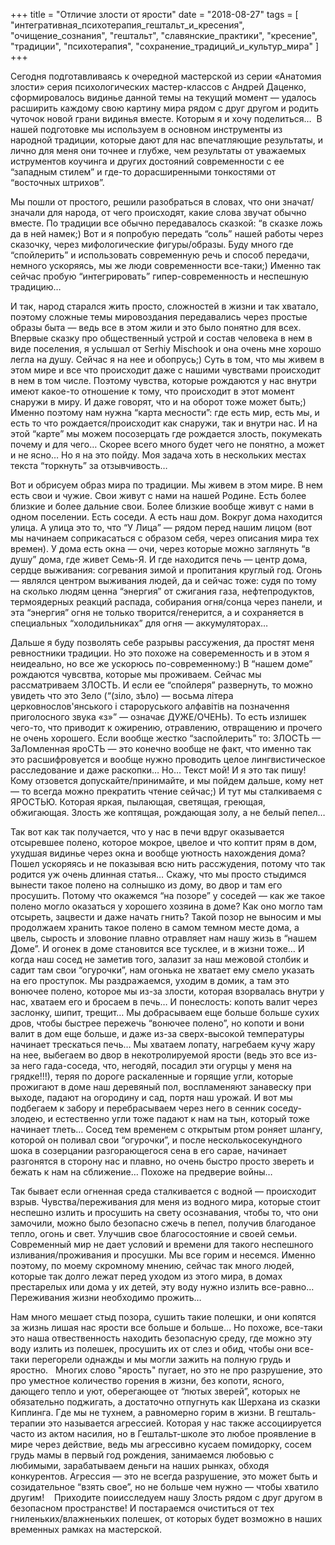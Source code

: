 +++
title = "Отличие злости от ярости"
date = "2018-08-27"
tags = [
    "интегративная_психотерапия_гештальт_и_кресения",
    "очищение_сознания", 
    "гештальт",
    "славянские_практики",
    "кресение", 
    "традиции", 
    "психотерапия", 
    "сохранение_традиций_и_культур_мира"
]
+++


Сегодня подготавливаясь к очередной мастерской из серии «Анатомия злости» серия психологических мастер-классов с Андрей Даценко, сформировалось видинье данной темы на текущий момент — удалось расширить каждому свою картину мира рядом с друг другом и родить чуточок новой грани видинья вместе. Которым я и хочу поделиться…  
В нашей подготовке мы используем в основном инструменты из народной традиции, которые дают для нас впечатляющие результаты, и лично для меня они точнее и глубже, чем результаты от уважаемых иструментов коучинга и других достояний современности с ее “западным стилем” и где-то дорасширенными тонкостями от “восточных штрихов”.

<!--more-->

Мы пошли от простого, решили разобраться в словах, что они значат/значали для народа, от чего происходят, какие слова звучат обычно вместе. По традиции все обычно передавалось сказкой: “в сказке ложь да в ней намек;) Вот и я попробую передать “соль” нашей работы через сказочку, через мифологические фигуры/образы. Буду много где “спойлерить” и использовать современную речь и способ передачи, немного ускоряясь, мы же люди современности все-таки;) Именно так сейчас пробую “интегрировать” гипер-современность и неспешную традицию…

И так, народ старался жить просто, сложностей в жизни и так хватало, поэтому сложные темы мировоздания передавались через простые образы быта — ведь все в этом жили и это было понятно для всех. Впервые сказку про общественный устрой и состав человека в нем в виде поселения, я услышал от Serhiy Mischook и она очень мне хорошо легла на душу. Сейчас я на нее и обопрусь;) Суть в том, что мы живем в этом мире и все что происходит даже с нашими чувствами происходит в нем в том числе. Поэтому чувства, которые рождаются у нас внутри имеют какое-то отношение к тому, что происходит в этот момент снаружи в миру. И даже говорят, что и на оборот тоже может быть;) Именно поэтому нам нужна “карта месности”: где есть мир, есть мы, и есть то что рождается/происходит как снаружи, так и внутри нас. И на этой “карте” мы можем посозерцать где рождается злость, покумекать почему и для чего… Скорее всего много будет чего не понятно, а может и не ясно… Но я на это пойду. Моя задача хоть в нескольких местах текста “торкнуть” за отзывчивость…

Вот и обрисуем образ мира по традиции. Мы живем в этом мире. В нем есть свои и чужие. Свои живут с нами на нашей Родине. Есть более близкие и более дальние свои. Более близкие вообще живут с нами в одном поселении. Есть соседи. А есть наш дом. Вокруг дома находится улица. А улица это то, что “У Лица” — рядом перед нашим лицом (вот мы начинаем соприкасаться с образом себя, через описания мира тех времен). У дома есть окна — очи, через которые можно заглянуть “в душу” дома, где живет Семь-Я. И где находится печь — центр дома, сердце выживания: согревания зимой и пропитания круглый год. Огонь — являлся центром выживания людей, да и сейчас тоже: судя по тому на сколько людям ценна “энергия” от сжигания газа, нефтепродуктов, термоядерных реакций распада, собирания огня/сонца через панели, и эта “энергия” огня не только творится/генерится, а и сохраняется в специальных “холодильниках” для огня — аккумуляторах…

Дальше я буду позволять себе разрывы рассужения, да простят меня ревностники традиции. Но это похоже на совеременность и в этом я неидеально, но все же ускорюсь по-современному:) 
В “нашем доме” рождаются чувсвтва, которые мы проживаем. Сейчас мы рассматриваем ЗЛОСТЬ. И если ее “спойлеря” развернуть, то можно увидеть что это Зело (“(зіло, зѣло) — восьма літера церковнослов'янського і староруського алфавітів на позначення приголосного звука «з»” — означає ДУЖЕ/ОЧЕНЬ). То есть излишек чего-то, что приводит к ожирению, отравлению, отвращению и прочего не очень хорошего. Если вообще жестко “заспойлерить” то: ЗЛОСТЬ — ЗаЛомленная яроСТЬ — это конечно вообще не факт, что именно так это расшифровуется и вообще нужно проводить целое лингвистическое расследование и даже раскопки… Но… Текст мой! И я это так пишу! Кому отзовется допускайте/принимайте, и мы пойдем дальше, кому нет — то всегда можно прекратить чтение сейчас;) И тут мы сталкиваемя с ЯРОСТЬЮ. Которая яркая, пылающая, светящая, греющая, обжигающая. Злость же коптящая, рождающая золу, а не белый пепел…

Так вот как так получается, что у нас в печи вдруг оказывается отсыревшее полено, которое мокрое, цвелое и что коптит прям в дом, ухудшая видинье через окна и вообще уютность нахождения дома? Пошел ускоряясь и не показывая всю нить рассжудения, потому что так родится уж очень длинная статья… Скажу, что мы просто стыдимся вынести такое полено на солнышко из дому, во двор и там его просушить. Потому что окажемся “на позоре” у соседей — как же такое полено могло оказаться у хорошего хозяина в доме? Как оно могло там отсыреть, зацвести и даже начать гнить? Такой позор не выносим и мы продолжаем хранить такое полено в самом темном месте дома, а цвель, сырость и зловоние плавно отравляет нам нашу жизь в “нашем Доме”. И огонек в доме становится все тусклее, и в жизни тоже… И когда наш сосед не заметив того, залазит за наш межовой столбик и садит там свои “огурочки”, нам огонька не хватает ему смело указать на его проступок. Мы раздражаемся, уходим в домик, а там это вонючее полено, которое мы из-за злости, которая взорвалась внутри у нас, хватаем его и бросаем в печь… И понеслость: копоть валит через заслонку, шипит, трещит… Мы добрасываем еще больше больше сухих дров, чтобы быстрее пережечь “вонючее полено”, но копоти и вони валит в дом еще больше, и даже из-за сверх-высокой температуры начинает трескаться печь… Мы хватаем лопату, нагребаем кучу жару на нее, выбегаем во двор в некотролируемой ярости (ведь это все из-за него гада-соседа, что, негодяй, посадил эти огурцы у меня на грядке!!!), теряя по дороге раскаленные и горящие угли, которые прожигают в доме наш деревяный пол, воспламеняют занавеску при выходе, падают на огородину и сад, портя наш урожай. И вот мы подбегаем к забору и перебрасываем через него в сенник соседу-злодею, и естественно угли тоже падают к нам на тын, который тоже начинает тлеть… Сосед тем временем с открытым ртом роняет шлангу, которой он поливал свои “огурочки”, и после несколькосекундного шока в созерцании разгорающегося сена в его сарае, начинает разгонятся в сторону нас и плавно, но очень быстро просто звереть и бежать к нам на сближение… Похоже на предверие войны…

Так бывает если огненная среда сталкивается с водной — происходит взрыв. Чувства/переживания для меня из водного мира, которые стоит неспешно излить и просушить на свету осознавания, чтобы то, что они замочили, можно было безопасно сжечь в пепел, получив благоданое тепло, огонь и свет. Улучшив свое благосостояние и своей семьи. Современный мир не дает условий и времени для такого неспешного изливания/проживания и просушки. Мы все горим и несемся. Именно поэтому, по моему скромному мнению, сейчас так много людей, которые так долго лежат перед уходом из этого мира, в домах престарелых или дома у их детей, эту воду нужно излить все-равно… Переживания жизни необходимо прожить…

Нам много мешает стыд позора, сушить такие полешки, и они копятся за жизнь лишая нас ярости все больше и больше… Но похоже, все-таки это наша отвественность находить безопасную среду, где можно эту воду излить из полешек, просушить их от слез и обид, чтобы они все-таки перегорели однажды и мы могли зажить на полную грудь и яростно.   Многих слово "ярость" пугает, но это не про разрушение, это про уместное количество горения в жизни, без копоти, ясного, дающего тепло и уют, оберегающее от “лютых зверей”, которых не обязательно поджигать, а достаточно отпугнуть как Шерхана из сказки Киплинга. Где мы не тухнем, а равномерно горим в жизни. В гешталь-терапии это называется агрессией. Которая у нас также ассоциируется часто из актом насилия, но в Гештальт-школе это любое проявление в мире через действие, ведь мы агрессивно кусаем помидорку, сосем грудь мамы в первый год рождения, занимаемся любовью с любимыми, зарабатываем деньги на наших рынках, обходя конкурентов. Агрессия — это не всегда разрушение, это может быть и созидательное “взять свое”, но не больше чем нужно — чтобы хватило другим!    Приходите поиисследуем нашу Злость рядом с друг другом в безопасном пространстве! И постараемся очиститься от тех гниленьких/влажненьких полешек, от которых будет возможно в наших временных рамках на мастерской.